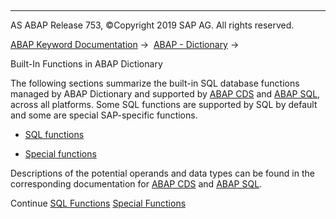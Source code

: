   

* * *

AS ABAP Release 753, ©Copyright 2019 SAP AG. All rights reserved.

[ABAP Keyword Documentation](javascript:call_link\('abenabap.htm'\)) →  [ABAP - Dictionary](javascript:call_link\('abenabap_dictionary.htm'\)) → 

Built-In Functions in ABAP Dictionary

The following sections summarize the built-in SQL database functions managed by ABAP Dictionary and supported by [ABAP CDS](javascript:call_link\('abenabap_cds_glosry.htm'\) "Glossary Entry") and [ABAP SQL](javascript:call_link\('abenopen_sql_glosry.htm'\) "Glossary Entry"), across all platforms. Some SQL functions are supported by SQL by default and some are special SAP-specific functions.

-   [SQL functions](javascript:call_link\('abensql_functions.htm'\))

-   [Special functions](javascript:call_link\('abenddic_special_functions.htm'\))

Descriptions of the potential operands and data types can be found in the corresponding documentation for [ABAP CDS](javascript:call_link\('abencds_f1_builtin_functions.htm'\)) and [ABAP SQL](javascript:call_link\('abenopen_sql_builtin_functions.htm'\)).

Continue
[SQL Functions](javascript:call_link\('abensql_functions.htm'\))
[Special Functions](javascript:call_link\('abenddic_special_functions.htm'\))